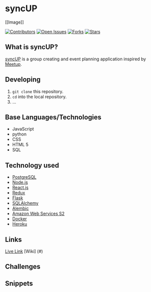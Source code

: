 # syncUP

[[Image]]

[![Contributors](https://img.shields.io/github/contributors/GaronSmith/syncUP)](https://www.github.com/GaronSmith/syncUP/contributors)
[![Open Issues](https://img.shields.io/github/issues/GaronSmith/syncUP)](https://www.github.com/GaronSmith/syncUP/issues)
[![Forks](https://img.shields.io/github/forks/GaronSmith/syncUP)](https://www.github.com/GaronSmith/syncUP/forks)
[![Stars](https://img.shields.io/github/stars/GaronSmith/syncUP)](https://www.github.com/GaronSmith/syncUP/stars)

## What is syncUP?

[syncUP](https://syncup.herokuapp.com) is a group creating and event planning application inspired by [Meetup](https://www.meetup.com/).

## Developing

1. `git clone` this repository.
2. `cd` into the local repository.
3. ...

## Base Languages/Technologies

* JavaScript
* python
* CSS
* HTML 5
* SQL


## Technology used

* [PostgreSQL](#)
* [Node.js](#)
* [React.js](#)
* [Redux](#)
* [Flask](#)
* [SQLAlchemy](#)
* [Alembic](#)
* [Amazon Web Services S2](#)
* [Docker](#)
* [Heroku](#)

## Links

[Live Link](https://syncUP.herokuapp.com)
[Wiki] (#)

## Challenges

## Snippets
